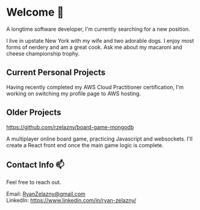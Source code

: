 # Welcome 👋

A longtime software developer, I'm currently searching for a new position. 

I live in upstate New York with my wife and two adorable dogs. I enjoy most forms of nerdery and am a great cook. Ask me about my macaroni and cheese championship trophy.

## Current Personal Projects
Having recently completed my AWS Cloud Practitioner certification, I'm working on switching my profile page to AWS hosting. 

## Older Projects
https://github.com/rzelazny/board-game-mongodb

A multiplayer online board game, practicing Javascript and websockets. I'll create a React front end once the main game logic is complete.

## Contact Info 📫
Feel free to reach out.
 
 Email: RyanZelazny@gmail.com  
 LinkedIn: https://www.linkedin.com/in/ryan-zelazny/
